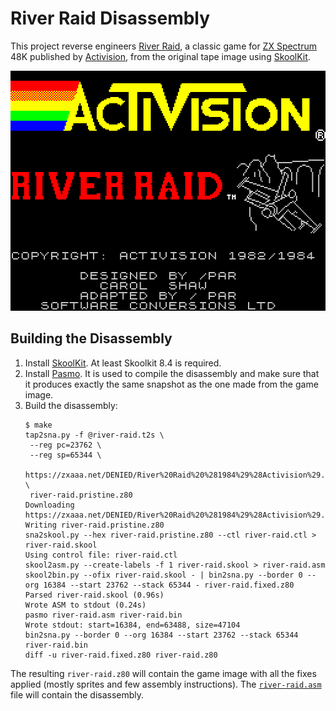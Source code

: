 # River Raid Disassembly

This project reverse engineers [River Raid](http://www.worldofspectrum.org/infoseekid.cgi?id=0004154), a classic game for [ZX Spectrum](http://en.wikipedia.org/wiki/ZX_Spectrum) 48K published by [Activision](https://en.wikipedia.org/wiki/Activision), from the original tape image using [SkoolKit](http://skoolkit.ca/).

<p align="center">
    <img src="https://raw.githubusercontent.com/morozov/river-raid-disasm/master/png/screen.png" width="512" height="384" alt="River Raid">
</p>

## Building the Disassembly

1. Install [SkoolKit](http://skoolkit.ca/docs/skoolkit/usage.html). At least Skoolkit 8.4 is required.
2. Install [Pasmo](http://pasmo.speccy.org/). It is used to compile the disassembly and make sure that it produces exactly the same snapshot as the one made from the game image.
3. Build the disassembly:
   ```
   $ make
   tap2sna.py -f @river-raid.t2s \
   	--reg pc=23762 \
   	--reg sp=65344 \
   	https://zxaaa.net/DENIED/River%20Raid%20%281984%29%28Activision%29.tzx \
   	river-raid.pristine.z80
   Downloading https://zxaaa.net/DENIED/River%20Raid%20%281984%29%28Activision%29.tzx
   Writing river-raid.pristine.z80
   sna2skool.py --hex river-raid.pristine.z80 --ctl river-raid.ctl > river-raid.skool
   Using control file: river-raid.ctl
   skool2asm.py --create-labels -f 1 river-raid.skool > river-raid.asm
   skool2bin.py --ofix river-raid.skool - | bin2sna.py --border 0 --org 16384 --start 23762 --stack 65344 - river-raid.fixed.z80
   Parsed river-raid.skool (0.96s)
   Wrote ASM to stdout (0.24s)
   pasmo river-raid.asm river-raid.bin
   Wrote stdout: start=16384, end=63488, size=47104
   bin2sna.py --border 0 --org 16384 --start 23762 --stack 65344 river-raid.bin
   diff -u river-raid.fixed.z80 river-raid.z80
   ```

The resulting `river-raid.z80` will contain the game image with all the fixes applied (mostly sprites and few assembly instructions). The [`river-raid.asm`](river-raid.asm) file will contain the disassembly.
